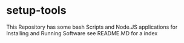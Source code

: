 setup-tools
===========

This Repository has some bash Scripts and Node.JS applications for Installing and Running Software see README.MD for a index
